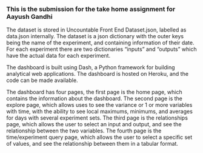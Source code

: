 ### This is the submission for the take home assignment for Aayush Gandhi

The dataset is stored in Uncountable Front End Dataset.json, labelled as data.json internally. The dataset is a json dictionary with the outer keys being the name of the experiment, and containing information of their date. For each experiment there are two dictionaries “inputs” and “outputs” which have the actual data for each experiment.

The dashboard is built using Dash, a Python framework for building analytical web applications. The dashboard is hosted on Heroku, and the code can be made available.

The dashboard has four pages, the first page is the home page, which contains the information about the dashboard. The second page is the explore page, which allows uses to see the variance or 1 or more variables with time, with the ability to see local maximums, minimums, and averages for days with several experiment sets. The third page is the relationships page, which allows the user to select an input and output, and see the relationship between the two variables. The fourth page is the time/experiment query page, which allows the user to select a specific set of values, and see the relationship between them in a tabular format.